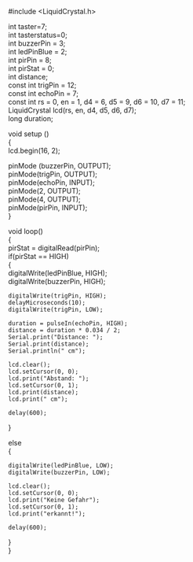 #include <LiquidCrystal.h>  
  

  int taster=7;   
  int tasterstatus=0;  
  int buzzerPin = 3;  
  int ledPinBlue = 2;  
  int pirPin = 8;  
  int pirStat = 0;  
  int distance;  
  const int trigPin = 12;  
  const int echoPin = 7;  
  const int rs = 0, en = 1, d4 = 6, d5 = 9, d6 = 10, d7 = 11;  
  LiquidCrystal lcd(rs, en, d4, d5, d6, d7);  
  long duration;  
  
 
   
void setup ()  
 {  
  lcd.begin(16, 2);  

  pinMode (buzzerPin, OUTPUT);  
  pinMode(trigPin, OUTPUT);   
  pinMode(echoPin, INPUT);  
  pinMode(2, OUTPUT);  
  pinMode(4, OUTPUT);  
  pinMode(pirPin, INPUT);   
 }  
  
 void loop()  
 {  
  pirStat = digitalRead(pirPin);   
  if(pirStat == HIGH)   
  {  
    digitalWrite(ledPinBlue, HIGH);  
    digitalWrite(buzzerPin, HIGH);  
  
    digitalWrite(trigPin, HIGH);  
    delayMicroseconds(10);  
    digitalWrite(trigPin, LOW);  

    duration = pulseIn(echoPin, HIGH);   
    distance = duration * 0.034 / 2;   
    Serial.print("Distance: ");  
    Serial.print(distance);  
    Serial.println(" cm");  

    lcd.clear();  
    lcd.setCursor(0, 0);   
    lcd.print("Abstand: ");  
    lcd.setCursor(0, 1);   
    lcd.print(distance);  
    lcd.print(" cm");  

    delay(600);  
  }  
  
  else   
  {  
    
    digitalWrite(ledPinBlue, LOW);  
    digitalWrite(buzzerPin, LOW);  
    
    lcd.clear();  
    lcd.setCursor(0, 0);   
    lcd.print("Keine Gefahr");  
    lcd.setCursor(0, 1);  
    lcd.print("erkannt!");  
   
    delay(600);  
  }  
 }  
